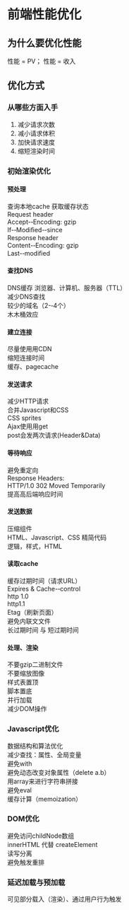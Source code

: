 # 前端性能优化
## 为什么要优化性能
性能 = PV； 性能 = 收入
## 优化方式
### 从哪些方面入手
1. 减少请求次数
2. 减小请求体积
3. 加快请求速度
4. 缩短渲染时间
### 初始渲染优化
#### 预处理
查询本地cache
    获取缓存状态    
Request header    
    Accept-­‐Encoding: gzip    
    If-­‐Modiﬁed-­‐since    
Response header    
    Content-­‐Encoding: gzip    
    Last-­‐modiﬁed
#### 查找DNS
DNS缓存 
    浏览器、计算机、服务器（TTL）    
减少DNS查找    
    较少的域名（2-­‐4个）    
    ⽊木桶效应
#### 建立连接
尽量使⽤用CDN    
缩短连接时间    
缓存、pagecache
#### 发送请求
减少HTTP请求    
    合并Javascript和CSS    
    CSS sprites    
Ajax使⽤用get    
    post会发两次请求(Header&Data)
#### 等待响应
避免重定向    
    Response Headers:    
        HTTP/1.0 302 Moved Temporarily    
提⾼高后端响应时间
#### 发送数据
压缩组件    
    HTML、Javascript、CSS 
精简代码    
    逻辑，样式，HTML
#### 读取cache
缓存过期时间（请求URL）    
    Expires & Cache-­‐control    
    http    1.0                    
    http1.1    
Etag（刷新页面）    
避免内联⽂文件    
长过期时间 与 短过期时间
#### 处理、渲染
不要gzip⼆进制文件    
不要缩放图像    
样式表置顶    
脚本置底    
并⾏加载    
减少DOM操作
### Javascript优化
数据结构和算法优化    
减少查找：属性、全局变量    
避免with    
避免动态改变对象属性（delete a.b）    
⽤array来进行字符串拼接    
避免eval    
缓存计算（memoization）
### DOM优化
避免访问childNode数组    
innerHTML 代替 createElement    
读写分离    
避免触发重排
### 延迟加载与预加载
可见部分载入（渲染）、通过用户行为触发

